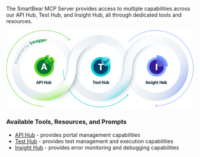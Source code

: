 The SmartBear MCP Server provides access to multiple capabilities across our API Hub, Test Hub, and Insight Hub, all through dedicated tools and resources.

![hubs.png](./images/embedded/hubs.png)

### Available Tools, Resources, and Prompts

-   [API Hub](https://developer.smartbear.com/smartbear-mcp/docs/api-hub-integration) - provides portal management capabilities
-   [Test Hub](https://developer.smartbear.com/smartbear-mcp/docs/test-hub-integration) - provides test management and execution capabilities
-   [Insight Hub](https://developer.smartbear.com/smartbear-mcp/docs/insight-hub-integration) - provides error monitoring and debugging capabilities